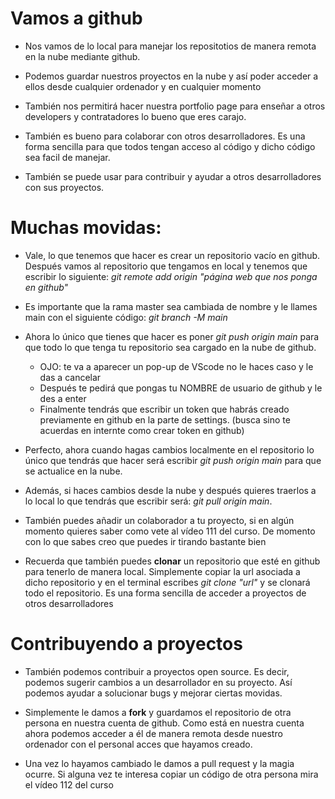 # Vamos a github

- Nos vamos de lo local para manejar los repositotios de manera
remota en la nube mediante github.

- Podemos guardar nuestros proyectos en la nube y así poder 
acceder a ellos desde cualquier ordenador y en cualquier momento

- También nos permitirá hacer nuestra portfolio page para 
enseñar a otros developers y contratadores lo bueno que eres 
carajo.

- También es bueno para colaborar con otros desarrolladores. 
Es una forma sencilla para que todos tengan acceso al código 
y dicho código sea facil de manejar. 

- También se puede usar para contribuir y ayudar a otros desarrolladores 
con sus proyectos. 

# Muchas movidas:

- Vale, lo que tenemos que hacer es crear un repositorio vacío en github.
Después vamos al repositorio que tengamos en local y tenemos que escribir
lo siguiente: *git remote add origin "página web que nos ponga en github"*

- Es importante que la rama master sea cambiada de nombre y le llames main
con el siguiente código: *git branch -M main*

- Ahora lo único que tienes que hacer es poner *git push origin main* para 
que todo lo que tenga tu repositorio sea cargado en la nube de github. 
    - OJO: te va a aparecer un pop-up de VScode no le haces caso y le das 
    a cancelar
    - Después te pedirá que pongas tu NOMBRE de usuario de github y le 
    des a enter
    - Finalmente tendrás que escribir un token que habrás creado previamente
    en github en la parte de settings. (busca sino te acuerdas en internte 
    como crear token en github)

- Perfecto, ahora cuando hagas cambios localmente en el repositorio lo único que
tendrás que hacer será escribir *git push origin main* para que se actualice 
en la nube. 

- Además, si haces cambios desde la nube y después quieres traerlos a lo local
lo que tendrás que escribir será: *git pull origin main*.

- También puedes añadir un colaborador a tu proyecto, si en algún momento quieres
saber como vete al vídeo 111 del curso. De momento con lo que sabes creo que puedes ir 
tirando bastante bien 

- Recuerda que también puedes **clonar** un repositorio que esté en github 
para tenerlo de manera local. Simplemente copiar la url asociada a dicho 
repositorio y en el terminal escribes *git clone "url"* y se clonará todo 
el repositorio. Es una forma sencilla de acceder a proyectos de otros 
desarrolladores


# Contribuyendo a proyectos

- También podemos contribuir a proyectos open source. Es decir, podemos 
sugerir cambios a un desarrollador en su proyecto. Así podemos ayudar 
a solucionar bugs y mejorar ciertas movidas.

- Simplemente le damos a **fork** y guardamos el repositorio de otra persona 
en nuestra cuenta de github. Como está en nuestra cuenta ahora podemos 
acceder a él de manera remota desde nuestro ordenador con el personal 
acces que hayamos creado. 

- Una vez lo hayamos cambiado le damos a pull request y la magia ocurre. 
Si alguna vez te interesa copiar un código de otra persona mira el vídeo 
112 del curso